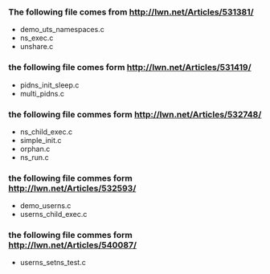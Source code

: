 ### The following file comes from http://lwn.net/Articles/531381/

  * demo_uts_namespaces.c
  * ns_exec.c
  * unshare.c

### the following file comes form http://lwn.net/Articles/531419/

  * pidns_init_sleep.c
  * multi_pidns.c

### the following file commes form http://lwn.net/Articles/532748/

  * ns_child_exec.c
  * simple_init.c
  * orphan.c
  * ns_run.c

### the following file commes form http://lwn.net/Articles/532593/

  * demo_userns.c
  * userns_child_exec.c

### the following file commes form http://lwn.net/Articles/540087/

  * userns_setns_test.c

